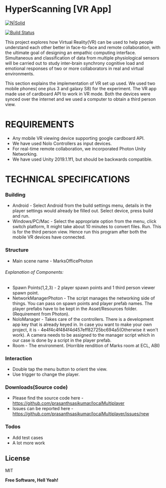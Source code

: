 # HyperScanning [VR App]

[![N|Solid](https://cldup.com/dTxpPi9lDf.thumb.png)](http://empathiccomputing.org/)

[![Build Status](https://travis-ci.org/joemccann/dillinger.svg?branch=master)](https://github.com/prasanthsasikumar/localMultiplayer)

This project explores how Virtual Reality(VR) can be used to help people understand each other better in face-to-face and remote collaboration, with the ultimate goal of designing an empathic computing interface.  Simultaneous and classification of data from multiple physiological sensors will be carried out to study inter-brain synchrony cognitive load and emotional responses of two or more collaborators in real and virtual environments.


This section explains the implementation of VR set up used. We used two mobile phones( one plus 3 and galaxy S8) for the experiment. The VR app made use of cardboard API to work in VR mode. Both the devices were synced over the internet and we used a computer to obtain a third person view. 


# REQUIREMENTS
- Any mobile VR viewing device supporting google cardboard API.
- We have used Nolo Controllers as input devices.
- For real-time remote collaboration, we incorporated Photon Unity Networking.
- We have used Unity 2019.1.1f1, but should be backwards compatible. 

# TECHNICAL SPECIFICATIONS

### Building
- Android - Select Android from the build settings menu, details in the player settings would already be filled out. Select device, press build and run. 
- Windows/PC/Mac - Select the appropriate option from the menu, click switch platform, It might take about 10 minutes to convert files. Run. This is for the third person view. Hence run this program after both the mobile VR devices have connected.  

### Structure
- Main scene name - MarksOfficePhoton

###### Explanation of Components: 
- Spawn Points(1,2,3) - 2 player spawn points and 1 third person viewer spawn point. 
- NetworkManagerPhoton - The script manages the networking side of things. You can pass on spawn points and player prefab names. The player prefabs have to be kept in the Asset/Resources folder. (Requirement from Photon).
- NoloManager - Takes care of the controllers. There is a development app key that is already keyed in. In case you want to make your own project, it is - 4e4f4c4f484f4d457eff82725bc694a5(Otherwise it won't work). A camera needs to be assigned to the manager script which in our case is done by a script in the player prefab. 
- Room - The environment. (Horrible rendition of Marks room at ECL, ABI)

### Interaction
- Double tap the menu button to orient the view.
- Use trigger to change the player.

### Downloads(Source code)
- Please find the source code here - https://github.com/prasanthsasikumar/localMultiplayer
- Issues can be reported here - https://github.com/prasanthsasikumar/localMultiplayer/issues/new



### Todos

 - Add test cases
 - A lot more work

License
----

MIT


**Free Software, Hell Yeah!**

